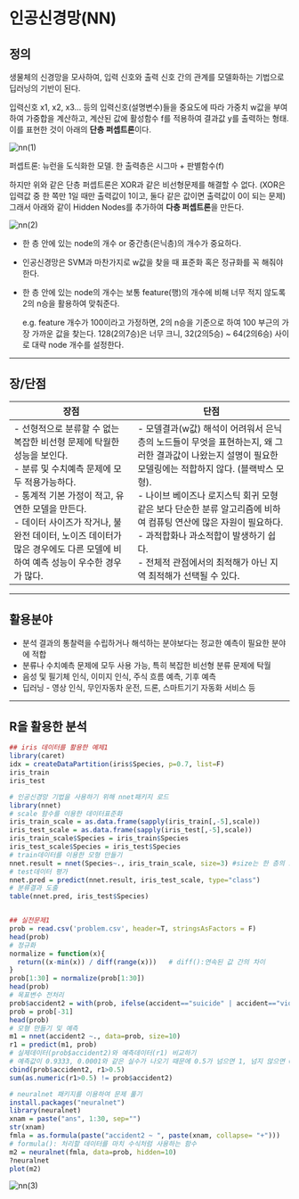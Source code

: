 # 인공신경망(NN)

## 정의

생물체의 신경망을 모사하여, 입력 신호와 출력 신호 간의 관계를 모델화하는 기법으로 딥러닝의 기반이 된다.



입력신호 x1, x2, x3... 등의 입력신호(설명변수)들을 중요도에 따라 가중치 w값을 부여하여 가중합을 계산하고, 계산된 값에 활성함수 f를 적용하여 결과값 y를 출력하는 형태. 이를 표현한 것이 아래의 **단층 퍼셉트론**이다.

![nn(1)](https://user-images.githubusercontent.com/51535130/71504923-a24bdf00-28be-11ea-8952-f15dcfded483.png)

퍼셉트론: 뉴런을 도식화한 모델. 한 출력층은 시그마 + 판별함수(f)



하지만 위와 같은 단층 퍼셉트론은 XOR과 같은 비선형문제를 해결할 수 없다. (XOR은 입력값 중 한 쪽만 1일 때만 출력값이 1이고, 둘다 같은 값이면 출력값이 0이 되는 문제) 그래서 아래와 같이 Hidden Nodes를 추가하여 **다층 퍼셉트론**을 만든다.

![nn(2)](https://user-images.githubusercontent.com/51535130/71504946-b42d8200-28be-11ea-805d-9fcdaa56231a.png)



- 한 층 안에 있는 node의 개수 or 중간층(은닉층)의 개수가 중요하다.

- 인공신경망은 SVM과 마찬가지로 w값을 찾을 때 표준화 혹은 정규화를 꼭 해줘야 한다.

- 한 층 안에 있는 node의 개수는 보통 feature(행)의 개수에 비해 너무 적지 않도록 2의 n승을 활용하여 맞춰준다.

  e.g. feature 개수가 100이라고 가정하면, 2의 n승을 기준으로 하여 100 부근의 가장 가까운 값을 찾는다. 128(2의7승)은 너무 크니, 32(2의5승) ~ 64(2의6승) 사이로 대략 node 개수를 설정한다.



---

## 장/단점

| 장점                                                         | 단점                                                         |
| ------------------------------------------------------------ | ------------------------------------------------------------ |
| - 선형적으로 분류할 수 없는 복잡한 비선형 문제에 탁월한 성능을 보인다.<br/>- 분류 및 수치예측 문제에 모두 적용가능하다.<br/>- 통계적 기본 가정이 적고, 유연한 모델을 만든다.<br/>- 데이터 사이즈가 작거나, 불완전 데이터, 노이즈 데이터가 많은 경우에도 다른 모델에 비하여 예측 성능이 우수한 경우가 많다. | - 모델결과(w값) 해석이 어려워서 은닉층의 노드들이 무엇을 표현하는지, 왜 그러한 결과값이 나왔는지 설명이 필요한 모델링에는 적합하지 않다. (블랙박스 모형).<br/>- 나이브 베이즈나 로지스틱 회귀 모형 같은 보다 단순한 분류 알고리즘에 비하여 컴퓨팅 연산에 많은 자원이 필요하다.<br/>- 과적합화나 과소적합이 발생하기 쉽다.<br/>- 전체적 관점에서의 최적해가 아닌 지역 최적해가 선택될 수 있다. |



---

## 활용분야

- 분석 결과의 통찰력을 수립하거나 해석하는 분야보다는 정교한 예측이 필요한 분야에 적합
- 분류나 수치예측 문제에 모두 사용 가능, 특히 복잡한 비선형 분류 문제에 탁월
- 음성 및 필기체 인식, 이미지 인식, 주식 흐름 예측, 기후 예측
- 딥러닝 - 영상 인식, 무인자동차 운전, 드론, 스마트기기 자동화 서비스 등



---

## R을 활용한 분석

```R
## iris 데이터를 활용한 예제1
library(caret)
idx = createDataPartition(iris$Species, p=0.7, list=F)
iris_train
iris_test

# 인공신경망 기법을 사용하기 위해 nnet패키지 로드
library(nnet)
# scale 함수를 이용한 데이터표준화
iris_train_scale = as.data.frame(sapply(iris_train[,-5],scale))
iris_test_scale = as.data.frame(sapply(iris_test[,-5],scale))
iris_train_scale$Species = iris_train$Species
iris_test_scale$Species = iris_test$Species
# train데이터를 이용한 모형 만들기
nnet.result = nnet(Species~., iris_train_scale, size=3) #size는 한 층의 노드 수
# test데이터 평가
nnet.pred = predict(nnet.result, iris_test_scale, type="class")
# 분류결과 도출
table(nnet.pred, iris_test$Species)


## 실전문제1
prob = read.csv('problem.csv', header=T, stringsAsFactors = F)
head(prob)
# 정규화
normalize = function(x){
  return((x-min(x)) / diff(range(x)))   # diff():연속된 값 간의 차이
}
prob[1:30] = normalize(prob[1:30])
head(prob)
# 목표변수 전처리
prob$accident2 = with(prob, ifelse(accident=="suicide" | accident=="violence", 1, 0))
prob = prob[-31]
head(prob)
# 모형 만들기 및 예측
m1 = nnet(accident2 ~., data=prob, size=10)
r1 = predict(m1, prob)
# 실제데이터(prob$accident2)와 예측데이터(r1) 비교하기
# 예측값이 0.9333, 0.0001와 같은 실수가 나오기 때문에 0.5가 넘으면 1, 넘지 않으면 0으로 설정해준다. 
cbind(prob$accident2, r1>0.5)
sum(as.numeric(r1>0.5) != prob$accident2)

# neuralnet 패키지를 이용하여 문제 풀기
install.packages("neuralnet")
library(neuralnet)
xnam = paste("ans", 1:30, sep="")
str(xnam)
fmla = as.formula(paste("accident2 ~ ", paste(xnam, collapse= "+")))
# formula(): 처리할 데이터를 마치 수식처럼 사용하는 함수
m2 = neuralnet(fmla, data=prob, hidden=10)
?neuralnet
plot(m2)
```

<img src="https://user-images.githubusercontent.com/51535130/71504963-c0b1da80-28be-11ea-921d-361161f8d1c5.png" alt="nn(3)"  />
